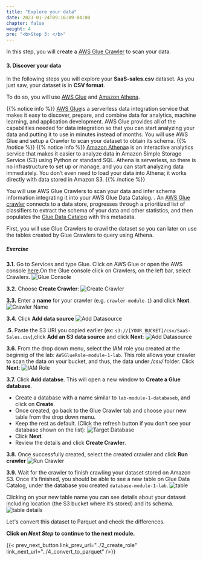 ```yaml
---
title: "Explore your data"
date: 2023-01-24T09:16:09-04:00
chapter: false
weight: 4
pre: "<b>Step 3: </b>"
---
```


In this step, you will create a [AWS Glue Crawler](https://docs.aws.amazon.com/glue/latest/dg/add-crawler.html) to scan your data.

#### 3. Discover your data

In the following steps you will explore your **SaaS-sales.csv** dataset. As you just saw, your dataset is in **CSV format**.  

To do so, you will use [AWS Glue](https://aws.amazon.com/glue/) and [Amazon Athena](https://aws.amazon.com/athena/?nc=sn&loc=0). 

{{% notice info %}}
[AWS Glue](https://aws.amazon.com/glue/)is a serverless data integration service that makes it easy to discover, prepare, and combine data for analytics, machine learning, and application development. AWS Glue provides all of the capabilities needed for data integration so that you can start analyzing your data and putting it to use in minutes instead of months. You will use AWS Glue and setup a Crawler to scan your dataset to obtain its schema.
{{% /notice %}}
{{% notice info %}}
[Amazon Athena](https://aws.amazon.com/athena/?nc=sn&loc=0)a is an interactive analytics service that makes it easier to analyze data in Amazon Simple Storage Service (S3) using Python or standard SQL. Athena is serverless, so there is no infrastructure to set up or manage, and you can start analyzing data immediately. You don’t even need to load your data into Athena; it works directly with data stored in Amazon S3.
{{% /notice %}}



You will use AWS Glue Crawlers to scan your data and infer schema information integrating it into your AWS Glue Data Catalog. . An [AWS Glue crawler](https://docs.aws.amazon.com/glue/latest/dg/add-crawler.html) connects to a data store, progresses through a prioritized list of classifiers to extract the schema of your data and other statistics, and then populates the [Glue Data Catalog](https://docs.aws.amazon.com/glue/latest/dg/catalog-and-crawler.html) with this metadata.

First, you will use Glue Crawlers to crawl the dataset so you can later on use the tables created by Glue Crawlers to query using Athena.

##### Exercise

**3.1.** Go to Services and type Glue. Click on AWS Glue or open the AWS console [here](https://eu-central-1.console.aws.amazon.com/glue/home?region=eu-central-1#/v2/home).On the Glue console click on Crawlers, on the left bar, select Crawlers. 
![Glue Console](/Sustainability/200_different_datasets_and_their_use_case/Module_1/Images/8_1_Glue.png)

**3.2.** Choose **Create Crawler**:
![Create Crawler](/Sustainability/200_different_datasets_and_their_use_case/Module_1/Images/8_2_CreateCrawler.png)

**3.3.** Enter a **name** for your crawler (e.g. `crawler-module-1`) and click **Next**.
![Crawler Name](/Sustainability/200_different_datasets_and_their_use_case/Module_1/Images/8_3_CrawlerName.png) 

**3.4.** Click **Add data source**
![Add Datasource](/Sustainability/200_different_datasets_and_their_use_case/Module_1/Images/8_4_AddDatasource_1.png)

**.5.** Paste the S3 URI you copied earlier (ex: `s3://[YOUR_BUCKET]/csv/SaaS-Sales.csv`),click **Add an S3 data source** and click **Next**:
![Add Datasource](/Sustainability/200_different_datasets_and_their_use_case/Module_1/Images/8_5_AddDatasource_2.png)

**3.6.** From the drop down menu, select the IAM role you created at the beginnig of the lab: `AWSGlueRole-module-1-lab`. This role allows your crawler to scan the data on your bucket, and thus, the data under */csv/* folder. Click **Next**:
![IAM Role](/Sustainability/200_different_datasets_and_their_use_case/Module_1/Images/8_6_IAMGlueRole.png)

**3.7.** Click **Add databse**. This will open a new window to **Create a Glue database**.
* Create a database with a name similar to `lab-module-1-databaseb`, and click on **Create**. 
* Once created, go back to the Glue Crawler tab and choose your new table from the drop down menu. 
* Keep the rest as default. (Click the refresh button if you don’t see your database shown on the list):
![Target Database](/Sustainability/200_different_datasets_and_their_use_case/Module_1/Images/8_7_Database.png)
* Click **Next**.
* Review the details and click **Create Crawler**.

**3.8.** Once successfully created, select the created crawler and click **Run crawler**
![Run Crawler](/Sustainability/200_different_datasets_and_their_use_case/Module_1/Images/8_8_Run.png)

**3.9.** Wait for the crawler to finish crawling your dataset stored on Amazon S3. Once it’s finished, you should be able to see a new table on Glue Data Catalog, under the database you created `database-module-1-lab`. 
![table](/Sustainability/200_different_datasets_and_their_use_case/Module_1/Images/8_9_database.png)

Clicking on your new table name you can see details about your dataset including location (the S3 bucket where it’s stored) and its schema.
![table details](/Sustainability/200_different_datasets_and_their_use_case/Module_1/Images/8_9_table_details.png)

Let's convert this dataset to Parquet and check the differences. 

**Click on *Next Step* to continue to the next module.**

{{< prev_next_button link_prev_url="../2_create_role" link_next_url="../4_convert_to_parquet" />}}

